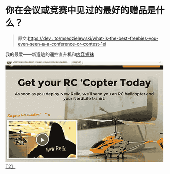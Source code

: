 # 你在会议或竞赛中见过的最好的赠品是什么？

> 原文:[https://dev . to/msedzielewski/what-is-the-best-freebies-you-even-seen-a-a-conference-or-contest-1ei](https://dev.to/msedzielewski/what-are-the-best-freebies-you-ever-seen-at-a-conference-or-contest-1ei)

我的最爱——新遗迹的遥控直升机和[内容短袜](https://twitter.com/hashtag/Contentsocks)

[![](img/8f997e55234f5fed4aaf068655565b77.png)T2】](https://res.cloudinary.com/practicaldev/image/fetch/s--P11gEICQ--/c_limit%2Cf_auto%2Cfl_progressive%2Cq_auto%2Cw_880/http://i.imgur.com/5my0iqd.jpg)